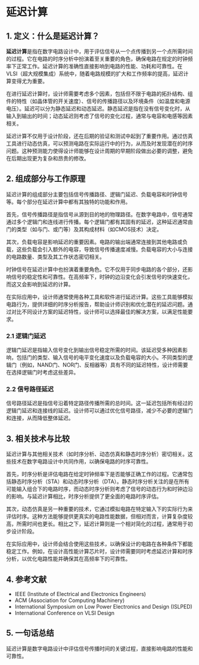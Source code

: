 # 延迟计算

## 1. 定义：什么是**延迟计算**？
**延迟计算**是指在数字电路设计中，用于评估信号从一个点传播到另一个点所需时间的过程。它在电路的时序分析中扮演着至关重要的角色，确保电路在规定的时钟频率下正常工作。延迟计算的准确性直接影响到电路的性能、功耗和可靠性。在VLSI（超大规模集成）系统中，随着电路规模的扩大和工作频率的提高，延迟计算变得尤为重要。

在进行延迟计算时，设计师需要考虑多个因素，包括但不限于电路的拓扑结构、组件的特性（如晶体管的开关速度）、信号的传播路径以及环境条件（如温度和电源电压）。延迟可以分为静态延迟和动态延迟。静态延迟是指在没有信号变化时，从输入到输出的时间；动态延迟则考虑了信号的变化过程，通常与电容和电感等因素相关。

延迟计算不仅用于设计阶段，还在后期的验证和测试中起到了重要作用。通过仿真工具进行动态仿真，可以预测电路在实际运行中的行为，从而及时发现潜在的时序问题。这种预测能力使得设计师能够在设计周期的早期阶段做出必要的调整，避免在后期出现更为复杂和昂贵的修改。

## 2. 组成部分与工作原理
延迟计算的组成部分主要包括信号传播路径、逻辑门延迟、负载电容和时钟信号等。每个部分在延迟计算中都有其独特的功能和作用。

首先，信号传播路径是指信号从源到目的地的物理路径。在数字电路中，信号通常通过多个逻辑门和连线进行传播。每个逻辑门都有其固有的延迟，这种延迟通常由门的类型（如与门、或门等）及其构成材料（如CMOS技术）决定。

其次，负载电容是影响延迟的重要因素。电路的输出端通常连接到其他电路或负载，这些负载会引入额外的电容，导致信号传播速度减慢。负载电容的大小与连接的电路数量、类型及其工作状态密切相关。

时钟信号在延迟计算中也扮演着重要角色。它不仅用于同步电路的各个部分，还影响信号的稳定性和可靠性。在高频率下，时钟的边沿变化会引发信号的快速变化，而这又会影响到延迟的计算。

在实际应用中，设计师通常使用各种工具和软件进行延迟计算。这些工具能够模拟电路行为，提供详细的时序分析报告，帮助设计师识别和优化潜在的延迟问题。通过对比不同设计方案的延迟特性，设计师可以选择最佳的解决方案，以满足性能要求。

### 2.1 逻辑门延迟
逻辑门延迟是指输入信号变化到输出信号稳定所需的时间。该延迟受多种因素影响，包括门的类型、输入信号的电平变化速度以及负载电容的大小。不同类型的逻辑门（例如，NAND门、NOR门、反相器等）具有不同的延迟特性，设计师需要在选择逻辑门时考虑这些差异。

### 2.2 信号路径延迟
信号路径延迟是指信号沿着特定路径传播所需的总时间。这一延迟包括所有经过的逻辑门延迟和连接线的延迟。设计师可以通过优化信号路径，减少不必要的逻辑门和连接，从而降低整体延迟。

## 3. 相关技术与比较
延迟计算与其他相关技术（如时序分析、动态仿真和静态时序分析）密切相关。这些技术在数字电路设计中共同作用，以确保电路的时序可靠性。

首先，时序分析是评估电路在给定时钟频率下是否能够正确工作的过程。它通常包括静态时序分析（STA）和动态时序分析（DTA）。静态时序分析关注的是在所有可能输入组合下的电路时序，而动态时序分析则考虑了信号的动态行为和时钟边沿的影响。与延迟计算相比，时序分析提供了更全面的电路时序评估。

其次，动态仿真是另一种重要的技术，它通过模拟电路在特定输入下的实际行为来评估时序。这种方法能够提供更真实的电路性能数据，但相对而言，计算复杂度较高，所需时间也更长。相比之下，延迟计算则是一个相对简化的过程，通常用于初步设计阶段。

在实际应用中，设计师会结合使用这些技术，以确保设计的电路在各种条件下都能稳定工作。例如，在设计高性能计算芯片时，设计师需要同时考虑延迟计算和时序分析，以优化电路性能并确保其在高频率下的可靠性。

## 4. 参考文献
- IEEE (Institute of Electrical and Electronics Engineers)
- ACM (Association for Computing Machinery)
- International Symposium on Low Power Electronics and Design (ISLPED)
- International Conference on VLSI Design

## 5. 一句话总结
延迟计算是数字电路设计中评估信号传播时间的关键过程，直接影响电路的性能和可靠性。